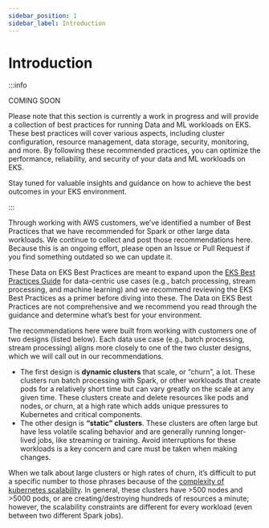 ```yaml
---
sidebar_position: 1
sidebar_label: Introduction
---
```


# Introduction

:::info

COMING SOON

Please note that this section is currently a work in progress and will provide a collection of best practices for running Data and ML workloads on EKS.
These best practices will cover various aspects, including cluster configuration, resource management, data storage, security, monitoring, and more.
By following these recommended practices, you can optimize the performance, reliability, and security of your data and ML workloads on EKS.

Stay tuned for valuable insights and guidance on how to achieve the best outcomes in your EKS environment.

:::

Through working with AWS customers, we’ve identified a number of Best Practices that we have recommended for Spark or other large data workloads. We continue to collect and post those recommendations here. Because this is an ongoing effort, please open an Issue or Pull Request if you find something outdated so we can update it.

These Data on EKS Best Practices are meant to expand upon the [EKS Best Practices Guide](https://aws.github.io/aws-eks-best-practices/) for data-centric use cases (e.g., batch processing, stream processing, and machine learning) and we recommend reviewing the EKS Best Practices as a primer before diving into these. The Data on EKS Best Practices are not comprehensive and we recommend you read through the guidance and determine what’s best for your environment.

The recommendations here were built from working with customers one of two designs (listed below). Each data use case (e.g., batch processing, stream processing) aligns more closely to one of the two cluster designs, which we will call out in our recommendations.

* The first design is **dynamic clusters** that scale, or “churn”, a lot. These clusters run batch processing with Spark, or other workloads that create pods for a relatively short time but can vary greatly on the scale at any given time. These clusters create and delete resources like pods and nodes, or churn, at a high rate which adds unique pressures to Kubernetes and critical components.
* The other design is **“static” clusters**. These clusters are often large but have less volatile scaling behavior and are generally running longer-lived jobs, like streaming or training. Avoid interruptions for these workloads is a key concern and care must be taken when making changes.

When we talk about large clusters or high rates of churn, it’s difficult to put a specific number to those phrases because of the [complexity of kubernetes scalability](https://github.com/kubernetes/community/blob/master/sig-scalability/configs-and-limits/thresholds.md). In general, these clusters have >500 nodes and >5000 pods, or are creating/destroying hundreds of resources a minute; however, the scalability constraints are different for every workload (even between two different Spark jobs).
